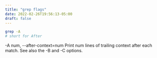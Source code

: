 ```yaml
---
title: "grep flags"
date: 2022-02-26T19:56:13-05:00
draft: false
---
```


```bash
grep -A
# short for After
```

-A num, --after-context=num
             Print num lines of trailing context after each match.  See also the -B
             and -C options.